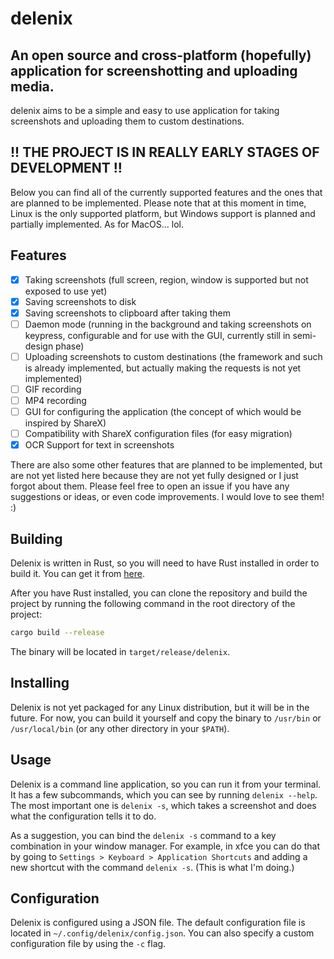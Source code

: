 # delenix

## An open source and cross-platform (hopefully) application for screenshotting and uploading media.

delenix aims to be a simple and easy to use application for taking screenshots and uploading them to custom destinations.

## !! THE PROJECT IS IN REALLY EARLY STAGES OF DEVELOPMENT !!

Below you can find all of the currently supported features and the ones that are planned to be implemented.
Please note that at this moment in time, Linux is the only supported platform, but Windows support is planned and partially implemented. As for MacOS... lol.

## Features

- [x] Taking screenshots (full screen, region, window is supported but not exposed to use yet)
- [x] Saving screenshots to disk
- [x] Saving screenshots to clipboard after taking them
- [ ] Daemon mode (running in the background and taking screenshots on keypress, configurable and for use with the GUI, currently still in semi-design phase)
- [ ] Uploading screenshots to custom destinations (the framework and such is already implemented, but actually making the requests is not yet implemented)
- [ ] GIF recording
- [ ] MP4 recording
- [ ] GUI for configuring the application (the concept of which would be inspired by ShareX)
- [ ] Compatibility with ShareX configuration files (for easy migration)
- [x] OCR Support for text in screenshots

There are also some other features that are planned to be implemented, but are not yet listed here because they are not yet fully designed or I just forgot about them. Please feel free to open an issue if you have any suggestions or ideas, or even code improvements. I would love to see them! :)

## Building

Delenix is written in Rust, so you will need to have Rust installed in order to build it. You can get it from [here](https://rustup.rs/).

After you have Rust installed, you can clone the repository and build the project by running the following command in the root directory of the project:

```bash
cargo build --release
```

The binary will be located in `target/release/delenix`.

## Installing

Delenix is not yet packaged for any Linux distribution, but it will be in the future. For now, you can build it yourself and copy the binary to `/usr/bin` or `/usr/local/bin` (or any other directory in your `$PATH`).

## Usage

Delenix is a command line application, so you can run it from your terminal. It has a few subcommands, which you can see by running `delenix --help`. The most important one is `delenix -s`, which takes a screenshot and does what the configuration tells it to do.

As a suggestion, you can bind the `delenix -s` command to a key combination in your window manager. For example, in xfce you can do that by going to `Settings > Keyboard > Application Shortcuts` and adding a new shortcut with the command `delenix -s`. (This is what I'm doing.)

## Configuration

Delenix is configured using a JSON file. The default configuration file is located in `~/.config/delenix/config.json`. You can also specify a custom configuration file by using the `-c` flag.